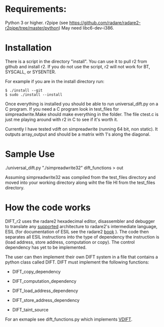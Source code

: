 # Requirements:

Python 3 or higher.
r2pipe (see https://github.com/radare/radare2-r2pipe/tree/master/python)
May need libc6-dev-i386.

# Installation

There is a script in the directory "install". You can use it to pull r2 from
github and install r2. If you do not use the script, r2 will not work for BT,
SYSCALL, or SYSENTER.

For example if you are in the install directory run:

```
$ ./install --git
$ sudo ./install --install
```

Once everything is installed you should be able to run universal_dift.py on a C
program. If you need a C program look in test_files for simpreadwrite.Make
should make everything in the folder. The file ctest.c is just me playing
around with r2 in C to see if it's worth it.

Currently I have tested vdift on simpreadwrite (running 64 bit, non static). It outputs
array_output and should be a matrix with 1's along the diagonal.

# Sample Use

./universal_dift.py "./simpreadwrite32" dift_functions > out

Assuming simpreadwrite32 was compiled from the test_files directory and moved into
your working directory along wiht the file HI from the test_files directory.

# How the code works

DIFT_r2 uses the radare2 hexadecimal editor, disassembler and debugger to
translate any [supported](https://github.com/radare/radare2#architectures)
architecture to radare2's intermediate language, ESIL (for documentation of ESIL
see the radare2
[book](https://radare.gitbooks.io/radare2book/disassembling/esil.html) ). The
code then separates all ESIL instructions into the type of dependency the
instruction is (load address, store address, computation or copy). The control
dependency has yet to be implemented.

The user can then implement their own DIFT system in a file that contains
a python class called DIFT. DIFT must implement the following functions:

* DIFT_copy_dependency

* DIFT_computation_dependency

* DIFT_load_address_dependency

* DIFT_store_address_dependency

* DIFT_taint_source

For an exmaple see dift_functions.py which implements
[VDIFT](https://www.cs.unm.edu/~amajest/VDIFT.pdf). 
